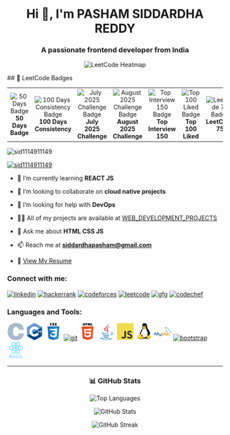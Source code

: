 <h1 align="center">Hi 👋, I'm PASHAM SIDDARDHA REDDY</h1>
<h3 align="center">A passionate frontend developer from India</h3>

<p align="center">
  <img src="https://leetcard.jacoblin.cool/siddardhareddy?ext=heatmap" alt="LeetCode Heatmap" />
</p>
## 🏅 LeetCode Badges
<table>
  <tr>
    <td align="center">
      <img src="https://assets.leetcode.com/static_assets/others/2550.gif" width="80" alt="50 Days Badge"/><br/>
      <b>50 Days Badge</b>
    </td>
    <td align="center">
      <img src="https://assets.leetcode.com/static_assets/others/25100.gif" width="80" alt="100 Days Consistency Badge"/><br/>
      <b>100 Days Consistency</b>
    </td>
    <td align="center">
      <img src="https://assets.leetcode.com/static_assets/marketing/202507.gif" width="80" alt="July 2025 Challenge Badge"/><br/>
      <b>July 2025 Challenge</b>
    </td>
    <td align="center">
      <img src="https://assets.leetcode.com/static_assets/marketing/202508.gif" width="80" alt="August 2025 Challenge Badge"/><br/>
      <b>August 2025 Challenge</b>
    </td>
    <td align="center">
      <img src="https://assets.leetcode.com/static_assets/others/Top_Interview_150.gif" width="80" alt="Top Interview 150 Badge"/><br/>
      <b>Top Interview 150</b>
    </td>
    <td align="center">
      <img src="https://assets.leetcode.com/static_assets/others/Top_100_Liked.gif" width="80" alt="Top 100 Liked Badge"/><br/>
      <b>Top 100 Liked</b>
    </td>
    <td align="center">
      <img src="https://assets.leetcode.com/static_assets/others/LeetCode_75.gif" width="80" alt="LeetCode 75 Badge"/><br/>
      <b>LeetCode 75</b>
    </td>
  </tr>
</table>



<p align="left">
  <img src="https://komarev.com/ghpvc/?username=sid1114911149&label=Profile%20views&color=0e75b6&style=flat" alt="sid1114911149" />
</p>

<p align="left">
  <a href="https://github.com/ryo-ma/github-profile-trophy">
    <img src="https://github-profile-trophy.vercel.app/?username=sid1114911149" alt="sid1114911149" />
  </a>
</p>

- 🌱 I’m currently learning **REACT JS**

- 👯 I’m looking to collaborate on **cloud native projects**

- 🤝 I’m looking for help with **DevOps**

- 👨‍💻 All of my projects are available at [WEB_DEVELOPMENT_PROJECTS](https://github.com/sid1114911149/WEB_DEVELOPMENT_PROJECTS)

- 💬 Ask me about **HTML CSS JS**

- 📫 Reach me at **siddardhapasham@gmail.com**

- 📄 [View My Resume](https://drive.google.com/file/d/1K2u7RnJ02-iWBYkq4xTyBHWIecvMSJ3O/view?usp=sharing)

<h3 align="left">Connect with me:</h3>
<p align="left">
  <a href="https://www.linkedin.com/in/siddardhareddy-pasham-b1073631a/" target="blank"><img align="center" src="https://raw.githubusercontent.com/rahuldkjain/github-profile-readme-generator/master/src/images/icons/Social/linked-in-alt.svg" alt="linkedin" height="30" width="40" /></a>
  </a>
  <a href="https://www.hackerrank.com/profile/siddardhapasham" target="blank"><img align="center" src="https://raw.githubusercontent.com/rahuldkjain/github-profile-readme-generator/master/src/images/icons/Social/hackerrank.svg" alt="hackerrank" height="30" width="40" /></a>
  <a href="https://codeforces.com/profile/siddardhareddy" target="blank"><img align="center" src="https://raw.githubusercontent.com/rahuldkjain/github-profile-readme-generator/master/src/images/icons/Social/codeforces.svg" alt="codeforces" height="30" width="40" /></a>
  <a href="https://www.leetcode.com/siddardhareddy" target="blank"><img align="center" src="https://raw.githubusercontent.com/rahuldkjain/github-profile-readme-generator/master/src/images/icons/Social/leet-code.svg" alt="leetcode" height="30" width="40" /></a>
  <a href="https://auth.geeksforgeeks.org/user/siddardhbn1k" target="blank"><img align="center" src="https://raw.githubusercontent.com/rahuldkjain/github-profile-readme-generator/master/src/images/icons/Social/geeks-for-geeks.svg" alt="gfg" height="30" width="40" /></a>
   <a href="https://www.codechef.com/users/siddardhareddy" target="blank">
  <img align="center" src="https://cdn.jsdelivr.net/npm/simple-icons@v7/icons/codechef.svg" alt="codechef" height="30" width="40" />
</a>

</p>

<h3 align="left">Languages and Tools:</h3>
<p align="left">
  <a href="https://www.cprogramming.com/" target="_blank" rel="noreferrer"><img src="https://raw.githubusercontent.com/devicons/devicon/master/icons/c/c-original.svg" alt="c" width="40" height="40"/></a>
  <a href="https://www.w3schools.com/cpp/" target="_blank" rel="noreferrer"><img src="https://raw.githubusercontent.com/devicons/devicon/master/icons/cplusplus/cplusplus-original.svg" alt="cplusplus" width="40" height="40"/></a>
  <a href="https://www.w3schools.com/css/" target="_blank" rel="noreferrer"><img src="https://raw.githubusercontent.com/devicons/devicon/master/icons/css3/css3-original-wordmark.svg" alt="css3" width="40" height="40"/></a>
  <a href="https://git-scm.com/" target="_blank" rel="noreferrer"><img src="https://www.vectorlogo.zone/logos/git-scm/git-scm-icon.svg" alt="git" width="40" height="40"/></a>
  <a href="https://www.w3.org/html/" target="_blank" rel="noreferrer"><img src="https://raw.githubusercontent.com/devicons/devicon/master/icons/html5/html5-original-wordmark.svg" alt="html5" width="40" height="40"/></a>
  <a href="https://www.java.com" target="_blank" rel="noreferrer"><img src="https://raw.githubusercontent.com/devicons/devicon/master/icons/java/java-original.svg" alt="java" width="40" height="40"/></a>
  <a href="https://developer.mozilla.org/en-US/docs/Web/JavaScript" target="_blank" rel="noreferrer"><img src="https://raw.githubusercontent.com/devicons/devicon/master/icons/javascript/javascript-original.svg" alt="javascript" width="40" height="40"/></a>
  <a href="https://www.linux.org/" target="_blank" rel="noreferrer"><img src="https://raw.githubusercontent.com/devicons/devicon/master/icons/linux/linux-original.svg" alt="linux" width="40" height="40"/></a>
  <a href="https://www.mysql.com/" target="_blank" rel="noreferrer"><img src="https://raw.githubusercontent.com/devicons/devicon/master/icons/mysql/mysql-original-wordmark.svg" alt="mysql" width="40" height="40"/></a>
  <a href="https://getbootstrap.com" target="_blank" rel="noreferrer">
  <img src="https://cdn.jsdelivr.net/gh/devicons/devicon/icons/bootstrap/bootstrap-plain-wordmark.svg" alt="bootstrap" width="40" height="40"/>
</a>
  <a href="https://reactjs.org/" target="_blank" rel="noreferrer"><img src="https://raw.githubusercontent.com/devicons/devicon/master/icons/react/react-original-wordmark.svg" alt="react" width="40" height="40"/></a>
</p>

---

<h3 align="center">📊 GitHub Stats</h3>
<p align="center">
  <img src="https://github-readme-stats.vercel.app/api/top-langs?username=sid1114911149&show_icons=true&locale=en&layout=compact" alt="Top Languages" />
</p>
<p align="center">
  <img src="https://github-readme-stats.vercel.app/api?username=sid1114911149&show_icons=true&locale=en" alt="GitHub Stats" />
</p>
<p align="center">
  <img src="https://github-readme-streak-stats.herokuapp.com/?user=sid1114911149&" alt="GitHub Streak" />
</p>
